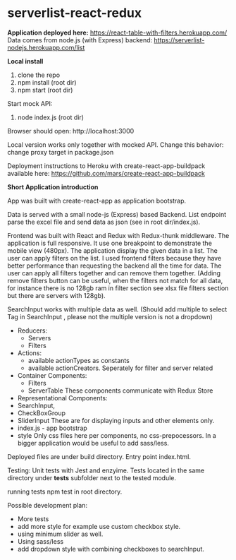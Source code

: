 # serverlist-react-redux

<b>Application deployed here:</b>
https://react-table-with-filters.herokuapp.com/
Data comes from node.js (with Express) backend:
https://serverlist-nodejs.herokuapp.com/list

<b>Local install</b>

1. clone the repo
2. npm install (root dir)
3. npm start (root dir)

Start mock API:
1. node index.js (root dir)

Browser should open: http://localhost:3000

Local version works only together with mocked API.
Change this behavior: change proxy target in package.json

Deployment instructions to Heroku with create-react-app-buildpack available here: 
https://github.com/mars/create-react-app-buildpack

<b>Short Application introduction </b>

App was built with create-react-app as application bootstrap.

Data is served with a small node-js (Express) based Backend.
List endpoint parse the excel file and send data as json (see in root dir/index.js).

Frontend was built with React and Redux with Redux-thunk middleware.
The application is full responsive. It use one breakpoint to demonstrate the mobile view (480px).
The application display the given data in a list. The user can apply filters on the list. I used frontend filters because they have better performance than requesting the backend all the time for data. The user can apply all filters together and can remove them together. (Adding remove filters button can be useful, when the filters not match for all data, for instance there is no 128gb ram in filter section see xlsx file filters section but there are servers with 128gb).

SearchInput works with multiple data as well. (Should add multiple to select Tag in SearchInput , please not the multiple version is not a dropdown)

- Reducers:
  - Servers
  - Filters
- Actions:
  - available actionTypes as constants
  - available actionCreators. Seperately for filter and server related
- Container Components:
  - Filters
  - ServerTable
  These components communicate with Redux Store
 - Representational Components:
  - SearchInput,
  - CheckBoxGroup
  - SliderInput
 These are for displaying inputs and other elements only.
 - index.js - app bootstrap
 - style
  Only css files here per components, no css-prepocessors. In a bigger application would be useful to add sass/less.

 Deployed files are under build directory. Entry point index.html.

 Testing:
  Unit tests with Jest and enzyime.
  Tests located in the same directory under __tests__ subfolder next to the tested module.

  running tests npm test in root directory.

  Possible development plan:
  - More tests
  - add more style for example use custom checkbox style.
  - using minimum slider as well.
  - Using sass/less
  - add dropdown style with combining checkboxes to searchInput.
